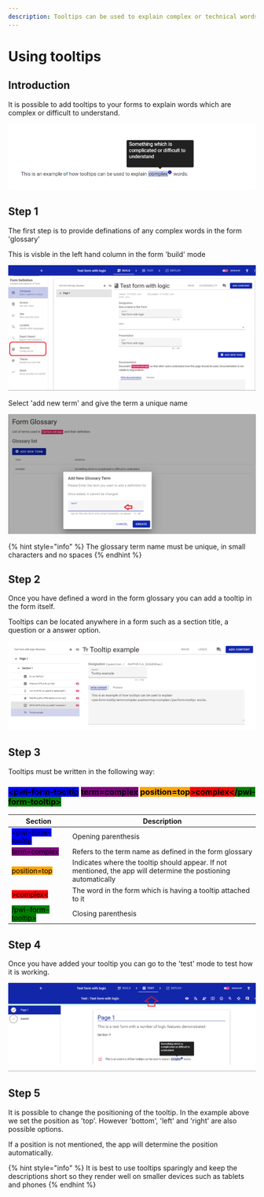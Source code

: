 ```yaml
---
description: Tooltips can be used to explain complex or technical words
---
```


# Using tooltips

## Introduction

It is possible to add tooltips to your forms to explain words which are complex or difficult to understand.

![An example of a tooltip to explain the meaning of the word 'complex'](<../../.gitbook/assets/image (299) (1) (1) (1) (1) (1) (1).png>)

## Step 1

The first step is to provide definations of any complex words in the form 'glossary'

This is visble in the left hand column in the form 'build' mode

![](<../../.gitbook/assets/image (312) (1) (1) (1).png>)



Select 'add new term' and give the term a unique name

![](<../../.gitbook/assets/image (304) (1) (1) (1) (1) (1) (1).png>)

{% hint style="info" %}
The glossary term name must be unique, in small characters and no spaces
{% endhint %}

## Step 2

Once you have defined a word in the form glossary you can add a tooltip in the form itself. &#x20;

Tooltips can be located anywhere in a form such as a section title, a question or a answer option.

![Example of a tooltip being added to a question](<../../.gitbook/assets/image (305) (1) (1) (1) (1) (1).png>)

## Step 3

Tooltips must be written in the following way:

### <mark style="background-color:blue;">\<pwi-form-tooltip</mark> <mark style="background-color:purple;">term=complex</mark> <mark style="background-color:orange;">position=top</mark><mark style="background-color:red;">>complex<</mark><mark style="background-color:green;">/pwi-form-tooltip></mark>

| Section                                                         | Description                                                                                                       |
| --------------------------------------------------------------- | ----------------------------------------------------------------------------------------------------------------- |
| <mark style="background-color:blue;">\<pwi-form-tooltip</mark>  | Opening parenthesis                                                                                               |
| <mark style="background-color:purple;">term=complex</mark>      | Refers to the term name as defined in the form glossary                                                           |
| <mark style="background-color:orange;">position=top</mark>      | Indicates where the tooltip should appear.  If not mentioned, the app will determine the postioning automatically |
| <mark style="background-color:red;">>complex<</mark>            | The word in the form which is having a tooltip attached to it                                                     |
| <mark style="background-color:green;">/pwi-form-tooltip></mark> | Closing parenthesis                                                                                               |

## Step 4

Once you have added your tooltip you can go to the 'test' mode to test how it is working.

![](<../../.gitbook/assets/image (315) (1) (1) (1) (1) (1) (1).png>)



## Step 5

It is possible to change the positioning of the tooltip.   In the example above we set the position as 'top'.  However 'bottom', 'left' and 'right' are also possible options. &#x20;

If a position is not mentioned, the app will determine the position automatically.

{% hint style="info" %}
It is best to use tooltips sparingly and keep the descriptions short so they render well on smaller devices such as tablets and phones
{% endhint %}

